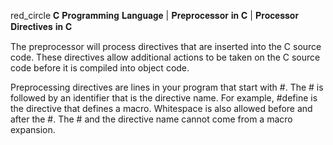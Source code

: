 red_circle 𝐂 𝐏𝐫𝐨𝐠𝐫𝐚𝐦𝐦𝐢𝐧𝐠 𝐋𝐚𝐧𝐠𝐮𝐚𝐠𝐞 | 𝐏𝐫𝐞𝐩𝐫𝐨𝐜𝐞𝐬𝐬𝐨𝐫 𝐢𝐧 𝐂 | 𝐏𝐫𝐨𝐜𝐞𝐬𝐬𝐨𝐫 𝐃𝐢𝐫𝐞𝐜𝐭𝐢𝐯𝐞𝐬 𝐢𝐧 𝐂

The preprocessor will process directives that are inserted into the C source code. These directives allow additional actions to be taken on the C source code before it is compiled into object code.

Preprocessing directives are lines in your program that start with #. The # is followed by an identifier that is the directive name. For example, #define is the directive that defines a macro. Whitespace is also allowed before and after the #. The # and the directive name cannot come from a macro expansion.
